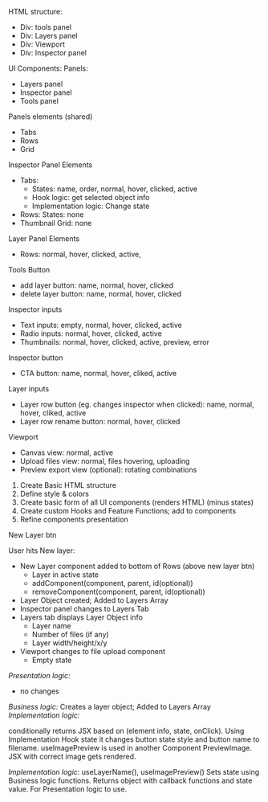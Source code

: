 HTML structure:

- Div: tools panel
- Div: Layers panel
- Div: Viewport
- Div: Inspector panel

UI Components:
Panels:

- Layers panel
- Inspector panel
- Tools panel

Panels elements (shared)

- Tabs
- Rows
- Grid

Inspector Panel Elements

- Tabs:
  - States: name, order, normal, hover, clicked, active
  - Hook logic: get selected object info
  - Implementation logic: Change state
- Rows: States: none
- Thumbnail Grid: none

Layer Panel Elements

- Rows: normal, hover, clicked, active,

Tools Button

- add layer button: name, normal, hover, clicked
- delete layer button: name, normal, hover, clicked

Inspector inputs

- Text inputs: empty, normal, hover, clicked, active
- Radio inputs: normal, hover, clicked, active
- Thumbnails: normal, hover, clicked, active, preview, error

Inspector button

- CTA button: name, normal, hover, cliked, active

Layer inputs

- Layer row button (eg. changes inspector when clicked): name, normal, hover, cliked, active
- Layer row rename button: normal, hover, clicked

Viewport

- Canvas view: normal, active
- Upload files view: normal, files hovering, uploading
- Preview export view (optional): rotating combinations

1. Create Basic HTML structure
2. Define style & colors
3. Create basic form of all UI components (renders HTML) (minus states)
4. Create custom Hooks and Feature Functions; add to components
5. Refine components presentation

New Layer btn

User hits New layer:

- New Layer component added to bottom of Rows (above new layer btn)
  - Layer in active state
  - addComponent(component, parent, id(optional))
  - removeComponent(component, parent, id(optional))
- Layer Object created; Added to Layers Array
- Inspector panel changes to Layers Tab
- Layers tab displays Layer Object info
  - Layer name
  - Number of files (if any)
  - Layer width/height/x/y
- Viewport changes to file upload component
  - Empty state

_Presentation logic:_

- no changes

_Business logic:_ Creates a layer object; Added to Layers Array
_Implementation logic:_

conditionally returns JSX based on (element info, state, onClick). Using Implementation Hook state it changes button state style and button name to filename. useImagePreview is used in another Component PreviewImage. JSX with correct image gets rendered.

_Implementation logic:_ useLayerName(), useImagePreview() Sets state using Business logic functions. Returns object with callback functions and state value. For Presentation logic to use.

